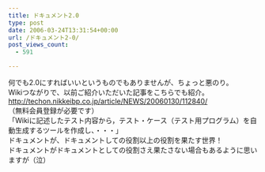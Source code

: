 ```yaml
---
title: ドキュメント2.0
type: post
date: 2006-03-24T13:31:54+00:00
url: /ドキュメント2-0/
post_views_count:
  - 591

---
```

何でも2.0にすればいいというものでもありませんが、ちょっと悪のり。  
Wikiつながりで、以前ご紹介いただいた記事をこちらでも紹介。  
<http://techon.nikkeibp.co.jp/article/NEWS/20060130/112840/>  
（無料会員登録が必要です）  
「Wikiに記述したテスト内容から，テスト・ケース（テスト用プログラム）を自動生成するツールを作成し、・・・」  
ドキュメントが、ドキュメントしての役割以上の役割を果たす世界！  
ドキュメントがドキュメントとしての役割さえ果たさない場合もあるように思いますが（泣）